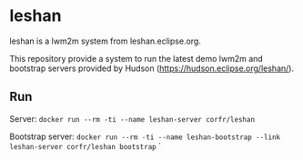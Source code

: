 leshan
======

leshan is a lwm2m system from leshan.eclipse.org.

This repository provide a system to run the latest demo lwm2m and bootstrap servers provided by Hudson (https://hudson.eclipse.org/leshan/).

Run
---

Server:
``
docker run --rm -ti --name leshan-server corfr/leshan
``

Bootstrap server:
``
docker run --rm -ti --name leshan-bootstrap --link leshan-server corfr/leshan bootstrap
``
`
